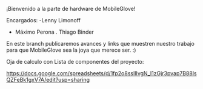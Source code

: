 ¡Bienvenido a la parte de hardware de MobileGlove!

Encargados:
-Lenny Limonoff
- Máximo Perona
. Thiago Binder

En este branch publicaremos avances y links que muestren nuestro trabajo
para que MobileGlove sea la joya que merece ser. :) 

Oja de calculo con Lista de componentes del proyecto:

https://docs.google.com/spreadsheets/d/1fp2o8ssIlIvgN_I1zGjr3pvap7B88lsQZFeBk1gxV7A/edit?usp=sharing

